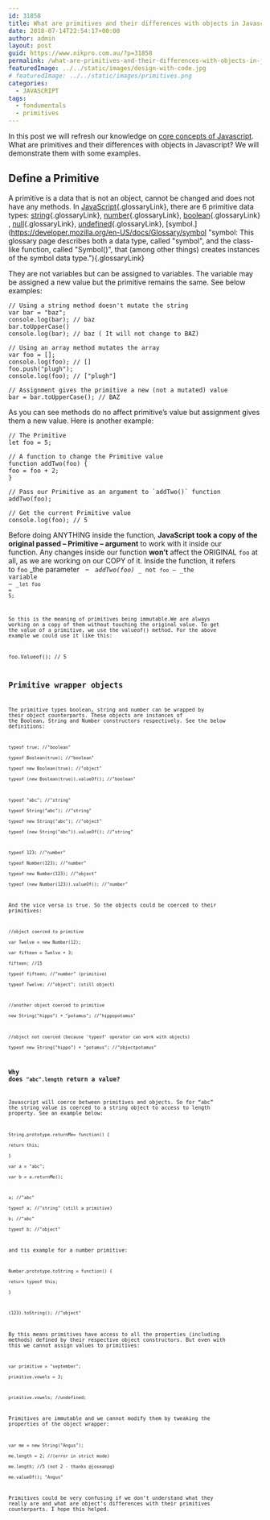 ```yaml
---
id: 31858
title: What are primitives and their differences with objects in Javascript?
date: 2018-07-14T22:54:17+00:00
author: admin
layout: post
guid: https://www.nikpro.com.au/?p=31858
permalink: /what-are-primitives-and-their-differences-with-objects-in-javascript/
featuredImage: ../../static/images/design-with-code.jpg
# featuredImage: ../../static/images/primitives.png
categories:
  - JAVASCRIPT
tags:
  - fondumentals
  - primitives
---
```

In this post we will refresh our knowledge on [core concepts of Javascript](https://www.nikpro.com.au/how-to-create-classes-in-javascript-es6/). What are primitives and their differences with objects in Javascript? We will demonstrate them with some examples.

## Define a Primitive

A primitive is a data that is not an object, cannot be changed and does not have any methods. In [JavaScript](https://developer.mozilla.org/en-US/docs/Glossary/JavaScript "JavaScript: JavaScript (JS) is a programming language mostly used to dynamically script webpages on the client side, but it is also often utilized on the server-side, using packages such as Node.js."){.glossaryLink}, there are 6 primitive data types: [string](https://developer.mozilla.org/en-US/docs/Glossary/string "string: In any computer programming language, a string is a sequence of characters used to represent text."){.glossaryLink}, [number](https://developer.mozilla.org/en-US/docs/Glossary/number "number: In JavaScript, Number is a numeric data type in the double-precision 64-bit floating point format (IEEE 754). In other programming languages different numeric types can exist, for examples: Integers, Floats, Doubles, or Bignums."){.glossaryLink}, [boolean](https://developer.mozilla.org/en-US/docs/Glossary/boolean "boolean: In computer science, a boolean is a logical data type that can have only the values true or false."){.glossaryLink}, [null](https://developer.mozilla.org/en-US/docs/Glossary/null "null: In computer science, a null value represents a reference that points, generally intentionally, to a nonexistent or invalid object or address. The meaning of a null reference varies among language implementations."){.glossaryLink}, [undefined](https://developer.mozilla.org/en-US/docs/Glossary/undefined "undefined: A primitive value automatically assigned to variables that have just been declared or to formal arguments for which there are no actual arguments."){.glossaryLink}, [symbol.](https://developer.mozilla.org/en-US/docs/Glossary/symbol "symbol: This glossary page describes both a data type, called "symbol", and the class-like function, called "Symbol()", that (among other things) creates instances of the symbol data type."){.glossaryLink}

They are not variables but can be assigned to variables. The variable may be assigned a new value but the primitive remains the same. See below examples:

`// Using a string method doesn't mutate the string`  
`var bar = "baz";`  
`console.log(bar); // baz`  
`bar.toUpperCase()`  
`console.log(bar); // baz ( It will not change to BAZ)`

`// Using an array method mutates the array`  
`var foo = [];`  
`console.log(foo); // []`  
`foo.push("plugh");`  
`console.log(foo); // ["plugh"]`

`// Assignment gives the primitive a new (not a mutated) value`  
`bar = bar.toUpperCase(); // BAZ`

As you can see methods do no affect primitive&#8217;s value but assignment gives them a new value. Here is another example:

`// The Primitive `  
`let foo = 5;`

`// A function to change the Primitive value`  
`function addTwo(foo) {`  
`foo = foo + 2;`  
`}`

``// Pass our Primitive as an argument to `addTwo()` function``  
`addTwo(foo);`

`// Get the current Primitive value`  
`console.log(foo); // 5`

Before doing ANYTHING inside the function, **JavaScript took a copy of the original passed &#8211; Primitive &#8211; argument** to work with it inside our function. Any changes inside our function **won&#8217;t** affect the ORIGINAL `foo` at all, as we are working on our COPY of it. Inside the function, it refers to `foo` _the parameter   &#8211;   _<code class=" language-js"><span class="token function">addTwo</span><span class="token punctuation">(</span>foo<span class="token punctuation">)</span>_ _ not `foo` &#8211; _the variable &#8211; _<code class=" language-js"><span class="token keyword">let</span> foo <span class="token operator">=</span> <span class="token number">5</span><span class="token punctuation">;</span>

So this is the meaning of primitives being immutable.We are always working on a copy of them without touching the original value. To get the value of a primitive, we use the valueof() method. For the above example we could use it like this:

foo.Valueof(); // 5

## Primitive wrapper objects

The primitive types boolean, string and number can be wrapped by their object counterparts. These objects are instances of the Boolean, String and Number constructors respectively. See the below definitions:

`typeof true; //"boolean"`  
`typeof Boolean(true); //"boolean"`  
`typeof new Boolean(true); //"object"`  
`typeof (new Boolean(true)).valueOf(); //"boolean"`

`typeof "abc"; //"string"`  
`typeof String("abc"); //"string"`  
`typeof new String("abc"); //"object"`  
`typeof (new String("abc")).valueOf(); //"string"`

`typeof 123; //"number"`  
`typeof Number(123); //"number"`  
`typeof new Number(123); //"object"`  
`typeof (new Number(123)).valueOf(); //"number"`

And the vice versa is true. So the objects could be coerced to their primitives:

`//object coerced to primitive `  
`var Twelve = new Number(12); `  
`var fifteen = Twelve + 3; `  
`fifteen; //15`  
`typeof fifteen; //"number" (primitive)`  
`typeof Twelve; //"object"; (still object)`

`//another object coerced to primitive`  
`new String("hippo") + "potamus"; //"hippopotamus" `

`//object not coerced (because 'typeof' operator can work with objects)`  
`typeof new String("hippo") + "potamus"; //"objectpotamus"`

### Why does `"abc".length` return a value?

Javascript will coerce between primitives and objects. So for &#8220;abc&#8221; the string value is coerced to a string object to access to length property. See an example below:

`String.prototype.returnMe= function() {`  
`return this;`  
`}`  
`var a = "abc";`  
`var b = a.returnMe(); `

`a; //"abc" `  
`typeof a; //"string" (still a primitive)`  
`b; //"abc"`  
`typeof b; //"object"`

and tis example for a number primitive:

`Number.prototype.toString = function() {`  
`return typeof this;`  
`}`

`(123).toString(); //"object"`

By this means primitives have access to all the properties (including methods) defined by their respective object constructors. But even with this we cannot assign values to primitives:

`var primitive = "september";`  
`primitive.vowels = 3;`

`primitive.vowels; //undefined;`

Primitives are immutable and we cannot modify them by tweaking the properties of the object wrapper:

`var me = new String("Angus");`  
`me.length = 2; //(error in strict mode)`  
`me.length; //5 (not 2 - thanks @joseanpg)`  
`me.valueOf(); "Angus"`

Primitives could be very confusing if we don&#8217;t understand what they really are and what are object&#8217;s differences with their primitives counterparts. I hope this helped.